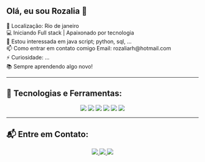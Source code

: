 
<!-- Adiciona a foto do perfil -->
<h2 align="left">Olá, eu sou  Rozalia 👋</h2>

<p align="left">
📍 Localização: Rio de janeiro <br>
💻 Iniciando Full stack | Apaixonado por tecnologia  <br>
👀 Estou interessada em java script; python, sql, ...<br>
📫 Como entrar em contato comigo Email: rozaliarh@hotmail.com <br>
⚡ Curiosidade: ...<br>
📚 Sempre aprendendo algo novo!  
</p>

---

## 🚀 Tecnologias e Ferramentas:
<div align="center">
  <img src="https://img.shields.io/badge/HTML5-000?style=for-the-badge&logo=html5&logoColor=E34F26">
  <img src="https://img.shields.io/badge/CSS3-000?style=for-the-badge&logo=css3&logoColor=1572B6">
  <img src="https://img.shields.io/badge/JavaScript-000?style=for-the-badge&logo=javascript&logoColor=F7DF1E">
  <img src="https://img.shields.io/badge/React-000?style=for-the-badge&logo=react&logoColor=61DAFB">
  <img src="https://img.shields.io/badge/Node.js-000?style=for-the-badge&logo=node.js&logoColor=339933">
  <img src="https://img.shields.io/badge/MySQL-000?style=for-the-badge&logo=mysql&logoColor=4479A1">
</div>

---

## 📬 Entre em Contato:
<p align="center">
  <a href="https://linkedin.com/in/SEU_PERFIL">
    <img src="https://img.shields.io/badge/LinkedIn-000?style=for-the-badge&logo=linkedin&logoColor=0A66C2">
  </a>
  <a href="https://twitter.com/SEU_TWITTER">
    <img src="https://img.shields.io/badge/Twitter-000?style=for-the-badge&logo=twitter&logoColor=1DA1F2">
  </a>
  <a href="https://SEU-SITE.com">
    <img src="https://img.shields.io/badge/Portfólio-000?style=for-the-badge&logo=web">
  </a>
</p>
